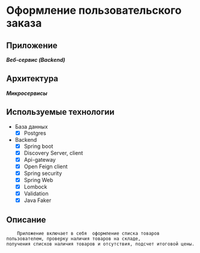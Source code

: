 # Оформление пользовательского заказа
## Приложение
___Веб-сервис (Backend)___
## Архитектура
___Микросервисы___
## Используемые технологии
+ База данных
  - [X] Postgres
+ Backend
  - [X] Spring boot
  - [X] Discovery Server, client
  - [X] Api-gateway
  - [X] Open Feign client
  - [X] Spring security
  - [X] Spring Web
  - [X] Lombock
  - [X] Validation
  - [X] Java Faker
## Описание
        Приложение включает в себя  оформление списка товаров пользователем, проверку наличия товаров на складе,
    получения списков наличия товаров и отсутствия, подсчет итоговой цены.
